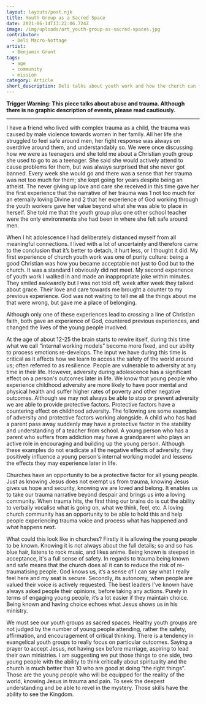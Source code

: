 ```yaml
---
layout: layouts/post.njk
title: Youth Group as a Sacred Space
date: 2021-06-14T13:22:06.724Z
image: /img/uploads/art_youth-group-as-sacred-spaces.jpg
contributor:
  - Deli Macro-Nottage
artist:
  - Benjamin Grant
tags:
  - age
  - community
  - mission
category: Article
short_description: Deli talks about youth work and how the church can foster growth in youth.
---
```

**Trigger Warning: This piece talks about abuse and trauma. Although there is no graphic description of events, please read cautiously.**

- - -

I have a friend who lived with complex trauma as a child, the trauma was caused by male violence towards women in her family. All her life she struggled to feel safe around men, her fight response was always on overdrive around them, and understandably so. We were once discussing how we were as teenagers and she told me about a Christian youth group she used to go to as a teenager. She said she would actively attend to cause problems for them, but was always surprised that she never got banned. Every week she would go and there was a sense that her trauma was not too much for them; she kept going for years despite being an atheist. The never giving up love and care she received in this time gave her the first experience that the narrative of her trauma was 1 not too much for an eternally loving Divine and 2 that her experience of God working through the youth workers gave her value beyond what she was able to place in herself. She told me that the youth group plus one other school teacher were the only environments she had been in where she felt safe around men. 

When I hit adolescence I had deliberately distanced myself from all meaningful connections. I lived with a lot of uncertainty and therefore came to the conclusion that it’s better to detach, it hurt less, or I thought it did. My first experience of church youth work was one of purity culture: being a good Christian was how you became acceptable not just to God but to the church. It was a standard I obviously did not meet. My second experience of youth work I walked in and made an inappropriate joke within minutes. They smiled awkwardly but I was not told off, week after week they talked about grace. Their love and care towards me brought a counter to my previous experience. God was not waiting to tell me all the things about me that were wrong, but gave me a place of belonging. 

Although only one of these experiences lead to crossing a line of Christian faith, both gave an experience of God, countered previous experiences, and changed the lives of the young people involved. 

At the age of about 12-25 the brain starts to rewire itself, during this time what we call “internal working models” become more fixed, and our ability to process emotions re-develops. The input we have during this time is critical as it affects how we learn to access the safety of the world around us; often referred to as resilience. People are vulnerable to adversity at any time in their life. However, adversity during adolescence has a significant effect on a person's outcomes later in life. We know that young people who experience childhood adversity are more likely to have poor mental and physical health and suffer higher rates of poverty and other negative outcomes. Although we may not always be able to stop or prevent adversity we are able to provide protective factors. Protective factors have a countering effect on childhood adversity. The following are some examples of adversity and protective factors working alongside. A child who has had a parent pass away suddenly may have a protective factor in the stability and understanding of a teacher from school. A young person who has a parent who suffers from addiction may have a grandparent who plays an active role in encouraging and building up the young person. Although these examples do not eradicate all the negative effects of adversity, they positively influence a young person's internal working model and lessens the effects they may experience later in life.

Churches have an opportunity to be a protective factor for all young people. Just as knowing Jesus does not exempt us from trauma, knowing Jesus gives us hope and security, knowing we are loved and belong. It enables us to take our trauma narrative beyond despair and brings us into a loving community. When trauma hits, the first thing our brains do is cut the ability to verbally vocalise what is going on, what we think, feel, etc. A loving church community has an opportunity to be able to hold this and help people experiencing trauma voice and process what has happened and what happens next. 

What could this look like in churches? Firstly it is allowing the young people to be known. Knowing it is not always about the full details; so and so has blue hair, listens to rock music, and likes anime. Being known is steeped in acceptance, it's a full sense of safety. In regards to trauma being known and safe means that the church does all it can to reduce the risk of re-traumatising people. God knows us, it’s a sense of I can say what I really feel here and my seat is secure. Secondly, its autonomy, when people are valued their voice is actively requested. The best leaders I’ve known have always asked people their opinions, before taking any actions. Purely in terms of engaging young people, it’s a lot easier if they maintain choice. Being known and having choice echoes what Jesus shows us in his ministry. 

We must see our youth groups as sacred spaces. Healthy youth groups are not judged by the number of young people attending, rather the safety, affirmation, and encouragement of critical thinking. There is a tendency in evangelical youth groups to really focus on particular outcomes. Saying a prayer to accept Jesus, not having sex before marriage, aspiring to lead their own ministries. I am suggesting we put those things to one side, two young people with the ability to think critically about spirituality and the church is much better than 10 who are good at doing “the right things”. Those are the young people who will be equipped for the reality of the world, knowing Jesus in trauma and pain. To seek the deepest understanding and be able to revel in the mystery. Those skills have the ability to see the Kingdom.